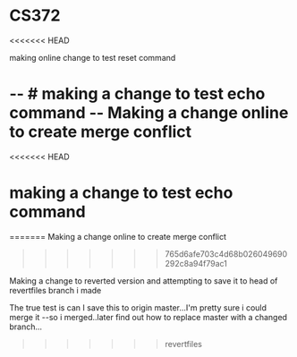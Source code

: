 # CS372
<<<<<<< HEAD

making online change to test reset command

-- # making a change to test echo command
-- Making a change online to create merge conflict
=======
<<<<<<< HEAD
# making a change to test echo command
=======
Making a change online to create merge conflict
>>>>>>> 765d6afe703c4d68b026049690292c8a94f79ac1

Making a change to reverted version and attempting to save it to head of revertfiles branch i made

The true test is can I save this to origin master...I'm pretty sure i could merge it
--so i merged..later find out how to replace master with a changed branch...

>>>>>>> revertfiles
